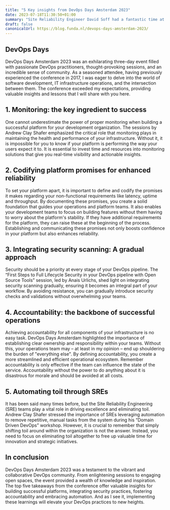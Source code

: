 ```yaml
---
title: "5 Key insights from DevOps Days Amsterdam 2023"
date: 2023-07-18T11:30:50+01:00
summary: "Site Reliability Engineer David Soff had a fantastic time at DevOps Days Amsterdam 2023. In this blog post, he shares insightful takeaways and the reasons behind its success. Discover his key learnings and memorable moments from the event."
draft: false
canonicalUrl: https://blog.funda.nl/devops-days-amsterdam-2023/
---
```


## DevOps Days

DevOps Days Amsterdam 2023 was an exhilarating three-day event filled with passionate DevOps practitioners, thought-provoking sessions, and an incredible sense of community. As a seasoned attendee, having previously experienced the conference in 2017, I was eager to delve into the world of software development, IT infrastructure operations, and the intersection between them. The conference exceeded my expectations, providing valuable insights and lessons that I will share with you here.

## 1. Monitoring: the key ingredient to success

One cannot underestimate the power of proper monitoring when building a successful platform for your development organization. The sessions by Andrew Clay Shafer emphasized the critical role that monitoring plays in maintaining the health and performance of your infrastructure. 
Without it, it is impossible for you to know if your platform is performing the way your users expect it to. It is essential to invest time and resources into monitoring solutions that give you real-time visibility and actionable insights.

## 2. Codifying platform promises for enhanced reliability

To set your platform apart, it is important to define and codify the promises it makes regarding your non-functional requirements like latency, uptime and throughput. By documenting these promises, you create a solid foundation that guides your operations and platform teams. 
It also enables your development teams to focus on building features without them having to worry about the platform's stability. If they have additional requirements for the platform, they can raise these at the beginning of the process. Establishing and communicating these promises not only boosts confidence in your platform but also enhances reliability.

## 3. Integrating security scanning: A gradual approach

Security should be a priority at every stage of your DevOps pipeline. The “First Steps to Full Lifecycle Security in your DevOps pipeline with Open Source Tools” session, led by Anais Urlichs, shed light on integrating security scanning gradually, ensuring it becomes an integral part of your workflow. By avoiding resistance, you can gradually introduce security checks and validations without overwhelming your teams.

## 4. Accountability: the backbone of successful operations

Achieving accountability for all components of your infrastructure is no easy task. DevOps Days Amsterdam highlighted the importance of establishing clear ownership and responsibility within your teams. Without this, your operations team may – at least in my opinion – end up shouldering the burden of "everything else". 
By defining accountability, you create a more streamlined and efficient operational ecosystem. Remember accountability is only effective if the team can influence the state of the service. Accountability without the power to do anything about it is disastrous for morale and should be avoided at all costs.

## 5. Automating toil through SREs

It has been said many times before, but the Site Reliability Engineering (SRE) teams play a vital role in driving excellence and eliminating toil. Andrew Clay Shafer stressed the importance of SREs leveraging automation to remove repetitive, manual tasks from the system during his “Domain Driven DevOps” workshop. 
However, it is crucial to remember that simply shifting toil around within the organization is not the answer. Instead, you need to focus on eliminating toil altogether to free up valuable time for innovation and strategic initiatives.

## In conclusion

DevOps Days Amsterdam 2023 was a testament to the vibrant and collaborative DevOps community. From enlightening sessions to engaging open spaces, the event provided a wealth of knowledge and inspiration. 
The top five takeaways from the conference offer valuable insights for building successful platforms, integrating security practices, fostering accountability and embracing automation. And as I see it, implementing these learnings will elevate your DevOps practices to new heights.